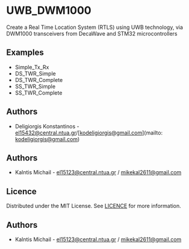 # UWB_DWM1000 

Create a Real Time Location System (RTLS) using UWB technology, via DWM1000 transceivers from DecaWave and STM32 microcontrollers

## Examples 

- Simple_Tx_Rx
- DS_TWR_Simple
- DS_TWR_Complete
- SS_TWR_Simple
- SS_TWR_Complete






## Authors
- Deligiorgis Konstantinos -  [el15432@central.ntua.gr](mailto:el15432@central.ntua.gr)/[kodeligiorgis@gmail.com](mailto: kodeligiorgis@gmail.com)

## Authors
- Kalntis Michail -  [el15123@central.ntua.gr](mailto:el15123@central.ntua.gr) / [mikekal2611@gmail.com](mailto:mikekal2611@gmail.com)


## Licence 
Distributed under the MIT License. See [LICENCE](https://github.com/kdeligiorgis/UWB_DWM1000/blob/main/LICENSE) for more information.


## Authors
- Kalntis Michail -  [el15123@central.ntua.gr](mailto:el15123@central.ntua.gr) / [mikekal2611@gmail.com](mailto:mikekal2611@gmail.com)
